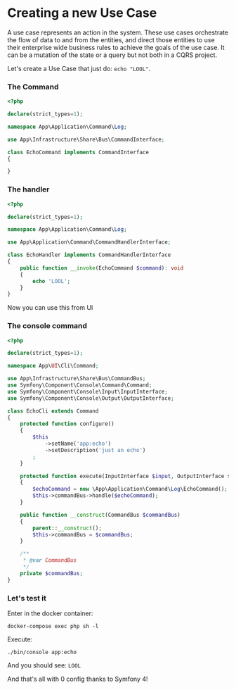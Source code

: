 # Creating a new Use Case

A use case represents an action in the system. These use cases orchestrate the flow of data to and from the entities, and direct those entities to use their enterprise wide business rules to achieve the goals of the use case.
It can be a mutation of the state or a query but not both in a CQRS project.

Let's create a Use Case that just do: `echo "LOOL"`.

### The Command

```php
<?php

declare(strict_types=1);

namespace App\Application\Command\Log;

use App\Infrastructure\Share\Bus\CommandInterface;

class EchoCommand implements CommandInterface
{

}
```

### The handler

```php
<?php

declare(strict_types=1);

namespace App\Application\Command\Log;

use App\Application\Command\CommandHandlerInterface;

class EchoHandler implements CommandHandlerInterface
{
    public function __invoke(EchoCommand $command): void
    {
        echo 'LOOL';
    }
}
```

Now you can use this from UI

### The console command

```php
<?php

declare(strict_types=1);

namespace App\UI\Cli\Command;

use App\Infrastructure\Share\Bus\CommandBus;
use Symfony\Component\Console\Command\Command;
use Symfony\Component\Console\Input\InputInterface;
use Symfony\Component\Console\Output\OutputInterface;

class EchoCli extends Command
{
    protected function configure()
    {
        $this
            ->setName('app:echo')
            ->setDescription('just an echo')
        ;
    }

    protected function execute(InputInterface $input, OutputInterface $output)
    {
        $echoCommand = new \App\Application\Command\Log\EchoCommand();
        $this->commandBus->handle($echoCommand);
    }

    public function __construct(CommandBus $commandBus)
    {
        parent::__construct();
        $this->commandBus = $commandBus;
    }

    /**
     * @var CommandBus
     */
    private $commandBus;
}
```

### Let's test it

Enter in the docker container:

`docker-compose exec php sh -l`

Execute:

`./bin/console app:echo`

And you should see: `LOOL`

And that's all with 0 config thanks to Symfony 4!
